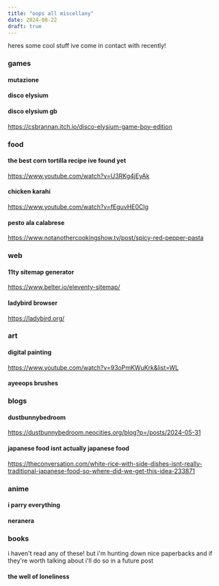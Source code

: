 ```yaml
---
title: "oops all miscellany"
date: 2024-08-22
draft: true
---
```


heres some cool stuff ive come in contact with recently!

### games
#### mutazione

#### disco elysium

#### disco elysium gb
https://csbrannan.itch.io/disco-elysium-game-boy-edition

### food
#### the best corn tortilla recipe ive found yet 
https://www.youtube.com/watch?v=U3RKg4jEyAk

#### chicken karahi
https://www.youtube.com/watch?v=fEguvHE0Clg

#### pesto ala calabrese
https://www.notanothercookingshow.tv/post/spicy-red-pepper-pasta

### web
#### 11ty sitemap generator
https://www.belter.io/eleventy-sitemap/

#### ladybird browser
https://ladybird.org/

### art
#### digital painting 
https://www.youtube.com/watch?v=93oPmKWuKrk&list=WL

#### ayeeops brushes


### blogs
#### dustbunnybedroom
https://dustbunnybedroom.neocities.org/blog?p=/posts/2024-05-31

#### japanese food isnt actually japanese food
https://theconversation.com/white-rice-with-side-dishes-isnt-really-traditional-japanese-food-so-where-did-we-get-this-idea-233871

### anime 

#### i parry everything

#### neranera

### books
i haven't read any of these! but i'm hunting down nice paperbacks and if they're worth talking about i'll do so in a future post

#### the well of loneliness